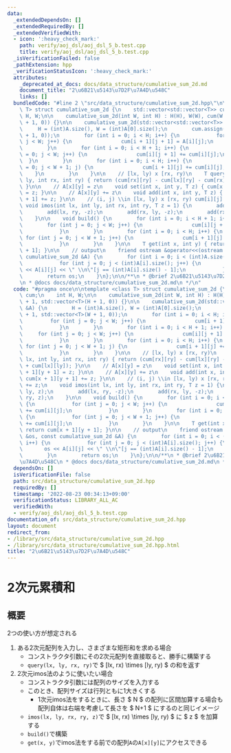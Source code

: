 ```yaml
---
data:
  _extendedDependsOn: []
  _extendedRequiredBy: []
  _extendedVerifiedWith:
  - icon: ':heavy_check_mark:'
    path: verify/aoj_dsl/aoj_dsl_5_b.test.cpp
    title: verify/aoj_dsl/aoj_dsl_5_b.test.cpp
  _isVerificationFailed: false
  _pathExtension: hpp
  _verificationStatusIcon: ':heavy_check_mark:'
  attributes:
    _deprecated_at_docs: docs/data_structure/cumulative_sum_2d.md
    document_title: "2\u6B21\u5143\u7D2F\u7A4D\u548C"
    links: []
  bundledCode: "#line 2 \"src/data_structure/cumulative_sum_2d.hpp\"\n\ntemplate <class\
    \ T> struct cumulative_sum_2d {\n    std::vector<std::vector<T>> cum;\n    int\
    \ H, W;\n\n    cumulative_sum_2d(int W, int H) : H(H), W(W), cum(W + 1, std::vector<T>(H\
    \ + 1, 0)) {}\n\n    cumulative_sum_2d(std::vector<std::vector<T>> &A) {\n   \
    \     H = (int)A.size(), W = (int)A[0].size();\n        cum.assign(H + 1, std::vector<T>(W\
    \ + 1, 0));\n        for (int i = 0; i < H; i++) {\n            for (int j = 0;\
    \ j < W; j++) {\n                cum[i + 1][j + 1] = A[i][j];\n            }\n\
    \        }\n        for (int i = 0; i < H + 1; i++) {\n            for (int j\
    \ = 0; j < W; j++) {\n                cum[i][j + 1] += cum[i][j];\n          \
    \  }\n        }\n        for (int i = 0; i < H; i++) {\n            for (int j\
    \ = 0; j < W + 1; j) {\n                cum[i + 1][j] += cum[i][j];\n        \
    \    }\n        }\n    }\n\n    // [lx, ly) x [rx, ry)\n    T query(int lx, int\
    \ ly, int rx, int ry) { return (cum[rx][ry] - cum[lx][ry] - cum[rx][ly] + cum[lx][ly]);\
    \ }\n\n    // A[x][y] = z\n    void set(int x, int y, T z) { cum[x + 1][y + 1]\
    \ = z; }\n\n    // A[x][y] += z\n    void add(int x, int y, T z) { cum[x + 1][y\
    \ + 1] += z; }\n\n    // (i, j) \\in [lx, ly) x [rx, ry) cum[i][j] += z;\n   \
    \ void imos(int lx, int ly, int rx, int ry, T z = 1) {\n        add(lx, ly, z);\n\
    \        add(lx, ry, -z);\n        add(rx, ly, -z);\n        add(rx, ry, z);\n\
    \    }\n\n    void build() {\n        for (int i = 0; i < H + 1; i++) {\n    \
    \        for (int j = 0; j < W; j++) {\n                cum[i][j + 1] += cum[i][j];\n\
    \            }\n        }\n        for (int i = 0; i < H; i++) {\n           \
    \ for (int j = 0; j < W + 1; j++) {\n                cum[i + 1][j] += cum[i][j];\n\
    \            }\n        }\n    }\n\n    T get(int x, int y) { return cum[x + 1][y\
    \ + 1]; }\n\n    // output\n    friend ostream &operator<<(ostream &os, const\
    \ cumulative_sum_2d &A) {\n        for (int i = 0; i < (int)A.size(); i++) {\n\
    \            for (int j = 0; j < (int)A[i].size(); j++) {\n                os\
    \ << A[i][j] << \" \\n\"[j == (int)A[i].size() - 1];\n            }\n        }\n\
    \        return os;\n    }\n};\n\n/**\n * @brief 2\u6B21\u5143\u7D2F\u7A4D\u548C\
    \n * @docs docs/data_structure/cumulative_sum_2d.md\n */\n"
  code: "#pragma once\n\ntemplate <class T> struct cumulative_sum_2d {\n    std::vector<std::vector<T>>\
    \ cum;\n    int H, W;\n\n    cumulative_sum_2d(int W, int H) : H(H), W(W), cum(W\
    \ + 1, std::vector<T>(H + 1, 0)) {}\n\n    cumulative_sum_2d(std::vector<std::vector<T>>\
    \ &A) {\n        H = (int)A.size(), W = (int)A[0].size();\n        cum.assign(H\
    \ + 1, std::vector<T>(W + 1, 0));\n        for (int i = 0; i < H; i++) {\n   \
    \         for (int j = 0; j < W; j++) {\n                cum[i + 1][j + 1] = A[i][j];\n\
    \            }\n        }\n        for (int i = 0; i < H + 1; i++) {\n       \
    \     for (int j = 0; j < W; j++) {\n                cum[i][j + 1] += cum[i][j];\n\
    \            }\n        }\n        for (int i = 0; i < H; i++) {\n           \
    \ for (int j = 0; j < W + 1; j) {\n                cum[i + 1][j] += cum[i][j];\n\
    \            }\n        }\n    }\n\n    // [lx, ly) x [rx, ry)\n    T query(int\
    \ lx, int ly, int rx, int ry) { return (cum[rx][ry] - cum[lx][ry] - cum[rx][ly]\
    \ + cum[lx][ly]); }\n\n    // A[x][y] = z\n    void set(int x, int y, T z) { cum[x\
    \ + 1][y + 1] = z; }\n\n    // A[x][y] += z\n    void add(int x, int y, T z) {\
    \ cum[x + 1][y + 1] += z; }\n\n    // (i, j) \\in [lx, ly) x [rx, ry) cum[i][j]\
    \ += z;\n    void imos(int lx, int ly, int rx, int ry, T z = 1) {\n        add(lx,\
    \ ly, z);\n        add(lx, ry, -z);\n        add(rx, ly, -z);\n        add(rx,\
    \ ry, z);\n    }\n\n    void build() {\n        for (int i = 0; i < H + 1; i++)\
    \ {\n            for (int j = 0; j < W; j++) {\n                cum[i][j + 1]\
    \ += cum[i][j];\n            }\n        }\n        for (int i = 0; i < H; i++)\
    \ {\n            for (int j = 0; j < W + 1; j++) {\n                cum[i + 1][j]\
    \ += cum[i][j];\n            }\n        }\n    }\n\n    T get(int x, int y) {\
    \ return cum[x + 1][y + 1]; }\n\n    // output\n    friend ostream &operator<<(ostream\
    \ &os, const cumulative_sum_2d &A) {\n        for (int i = 0; i < (int)A.size();\
    \ i++) {\n            for (int j = 0; j < (int)A[i].size(); j++) {\n         \
    \       os << A[i][j] << \" \\n\"[j == (int)A[i].size() - 1];\n            }\n\
    \        }\n        return os;\n    }\n};\n\n/**\n * @brief 2\u6B21\u5143\u7D2F\
    \u7A4D\u548C\n * @docs docs/data_structure/cumulative_sum_2d.md\n */\n"
  dependsOn: []
  isVerificationFile: false
  path: src/data_structure/cumulative_sum_2d.hpp
  requiredBy: []
  timestamp: '2022-08-23 00:34:13+09:00'
  verificationStatus: LIBRARY_ALL_AC
  verifiedWith:
  - verify/aoj_dsl/aoj_dsl_5_b.test.cpp
documentation_of: src/data_structure/cumulative_sum_2d.hpp
layout: document
redirect_from:
- /library/src/data_structure/cumulative_sum_2d.hpp
- /library/src/data_structure/cumulative_sum_2d.hpp.html
title: "2\u6B21\u5143\u7D2F\u7A4D\u548C"
---
```

# 2次元累積和

## 概要
2つの使い方が想定される
1. ある2次元配列を入力し、さまざまな矩形和を求める場合
    - コンストラクタ引数にその2次元配列を直接取ると、勝手に構築する
    - `query(lx, ly, rx, ry)`で $ [lx, rx) \times [ly, ry) $ の和を返す
1. 2次元imos法のように使いたい場合
    - コンストラクタ引数には配列のサイズを入力する
    - このとき、配列サイズは行列ともに1大きくする
        - 1次元imos法をするときに、長さ $ N $ の配列に区間加算する場合も配列自体は右端を考慮して長さを $ N+1 $ にするのと同じイメージ
    - `imos(lx, ly, rx, ry, z)`で $ [lx, rx) \times [ly, ry) $ に $ z $ を加算する
    - `build()`で構築
    - `get(x, y)`でimos法をする前での配列`A`の`A[x][y]`にアクセスできる
